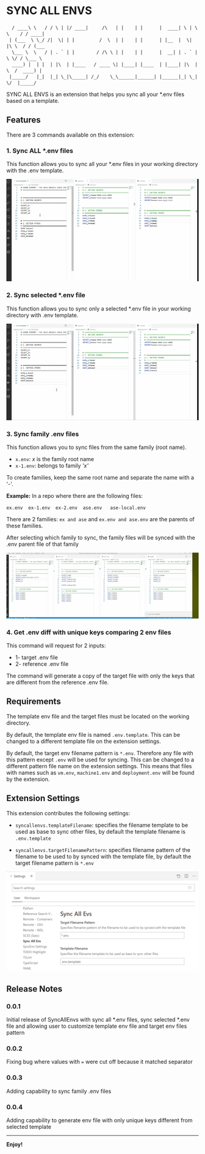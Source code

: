 # SYNC ALL ENVS

```
  / ____\ \   / / \ | |/ ____|     /\   | |    | |      |  ____| \ | \ \    / / ____|
 | (___  \ \_/ /|  \| | |         /  \  | |    | |      | |__  |  \| |\ \  / / (___
  \___ \  \   / | . ` | |        / /\ \ | |    | |      |  __| | . ` | \ \/ / \___ \
  ____) |  | |  | |\  | |____   / ____ \| |____| |____  | |____| |\  |  \  /  ____) |
 |_____/   |_|  |_| \_|\_____| /_/    \_\______|______| |______|_| \_|   \/  |_____/
```

SYNC ALL ENVS is an extension that helps you sync all your \*.env files based on a template.

## Features

There are 3 commands available on this extension:

### 1. Sync ALL \*.env files

This function allows you to sync all your \*.env files in your working directory with the .env template.

![Sync All Envs Example](images/syncAllExample.gif)

### 2. Sync selected \*.env file

This function allows you to sync only a selected \*.env file in your working directory with .env template.

![Sync Selected File Example](images/syncSelectedFileExample.gif)

### 3. Sync family .env files

This function allows you to sync files from the same family (root name).

- `x.env`: _x_ is the family root name
- `x-1.env`: belongs to family _'x'_

To create families, keep the same root name and separate the name with a '-'.

**Example:**
In a repo where there are the following files:

```
ex.env  ex-1.env  ex-2.env  ase.env   ase-local.env
```

There are 2 families: `ex and ase` and `ex.env and ase.env` are the parents of these families.

After selecting which family to sync, the family files will be synced with the .env parent file of that family

![Sync Selected File Example](images/syncSelectedFamilyExample.gif)

### 4. Get .env diff with unique keys comparing 2 env files

This command will request for 2 inputs:

- 1- target .env file
- 2- reference .env file

The command will generate a copy of the target file with only the keys that are different from the reference .env file.

## Requirements

The template env file and the target files must be located on the working directory.

By default, the template env file is named `.env.template`. This can be changed to a different template file on the extension settings.

By default, the target env filename pattern is `*.env`. Therefore any file with this pattern except `.env` will be used for syncing. This can be changed to a different pattern file name on the extension settings. This means that files with names such as `vm.env`, `machine1.env` and `deployment.env` will be found by the extension.

## Extension Settings

This extension contributes the following settings:

- `syncallenvs.templateFilename`: specifies the filename template to be used as base to sync other files, by default the template filename is `.env.template`

- `syncallenvs.targetFilenamePattern`: specifies filename pattern of the filename to be used to by synced with the template file, by default the target filename pattern is `*.env`

![SyncAllEnvs Settings](images/settings.png)

## Release Notes

### 0.0.1

Initial release of SyncAllEnvs with sync all \*.env files, sync selected \*.env file and allowing user to customize template env file and target env files pattern

### 0.0.2

Fixing bug where values with `=` were cut off because it matched separator

### 0.0.3

Adding capability to sync family .env files

### 0.0.4

Adding capability to generate env file with only unique keys different from selected template

---

**Enjoy!**
